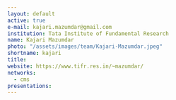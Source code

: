 ```yaml
---
layout: default
active: true
e-mail: kajari.mazumdar@gmail.com
institution: Tata Institute of Fundamental Research
name: Kajari Mazumdar
photo: "/assets/images/team/Kajari-Mazumdar.jpeg"
shortname: kajari
title: 
website: https://www.tifr.res.in/~mazumdar/
networks:
  - cms
presentations:
---
```


